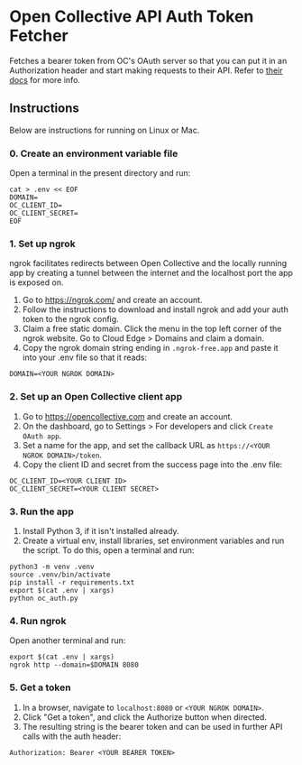 # Open Collective API Auth Token Fetcher

Fetches a bearer token from OC's OAuth server so that you can put it in an Authorization header 
and start making requests to their API. 
Refer to [their docs](https://docs.opencollective.com/help/developers/oauth) for more info.


## Instructions

Below are instructions for running on Linux or Mac.

### 0. Create an environment variable file

Open a terminal in the present directory and run:

```shell
cat > .env << EOF
DOMAIN=
OC_CLIENT_ID=
OC_CLIENT_SECRET=
EOF
```

### 1. Set up ngrok

ngrok facilitates redirects between Open Collective and the locally running app
by creating a tunnel between the internet and the localhost port the app is exposed on.

1. Go to https://ngrok.com/ and create an account.
2. Follow the instructions to download and install ngrok and add your auth token to the 
   ngrok config.
3. Claim a free static domain. Click the menu in the top left corner of the ngrok 
   website. Go to Cloud Edge > Domains and claim a domain.
4. Copy the ngrok domain string ending in `.ngrok-free.app` and paste it into your 
   .env file so that it reads:

```
DOMAIN=<YOUR NGROK DOMAIN>
```


### 2. Set up an Open Collective client app

1. Go to https://opencollective.com and create an account.
2. On the dashboard, go to Settings > For developers and click `Create OAuth app`.
3. Set a name for the app, and set the callback URL as `https://<YOUR NGROK DOMAIN>/token`.
4. Copy the client ID and secret from the success page into the .env file:

```
OC_CLIENT_ID=<YOUR CLIENT ID>
OC_CLIENT_SECRET=<YOUR CLIENT SECRET>
```


### 3. Run the app

1. Install Python 3, if it isn't installed already.
2. Create a virtual env, install libraries, set environment variables and run the script. 
   To do this, open a terminal and run:

```shell
python3 -m venv .venv
source .venv/bin/activate
pip install -r requirements.txt
export $(cat .env | xargs)
python oc_auth.py
```

### 4. Run ngrok

Open another terminal and run:

```shell
export $(cat .env | xargs)
ngrok http --domain=$DOMAIN 8080
```

### 5. Get a token

1. In a browser, navigate to `localhost:8080` or `<YOUR NGROK DOMAIN>`.
2. Click "Get a token", and click the Authorize button when directed.
3. The resulting string is the bearer token and can be used in further API calls with the 
   auth header:

```
Authorization: Bearer <YOUR BEARER TOKEN>
```
